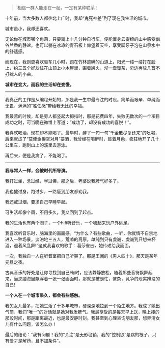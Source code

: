 


> 相信一群人能走在一起，一定有某种联系！

十年前，当大多数人都往北上广时，我却“鬼死神差”到了现在我生活的城市。


城市虽小，我却还喜欢。

无论你在城市哪个角落，只要骑上十几分钟自行车，便能置身云雾缭的山中感受幽谷兰香的静谧，也可以躺在冰凉的青石板上仰望着天空，享受脚牙子泡在山泉水中的舒适感。

而现在，我则更喜欢驱车几小时，跑在竹林遮瞒的山道上，阳光一缕一缕打在脸上，约三五个好友住在山顶上小木屋里，围着炭火，沏一壶暖茶，旁边再放几首不打扰人的小曲。

**城市在变大，而我的生活却在变慢。**


---


我真正的工作是从编程开始的，那是我一生中最专注的时段，简单而艰辛、单纯而无畏，满满的“胜任感”带给我无比的幸福。

我最苦的时候，却是旁人都竖起大拇指时，那是花费四年，失败无数次的一个項目成功之时，可当晚在微博上写道：”成功了，却没有成功的喜悦！”。 

我喜欢喝酒，现在却不能喝了。最早时，醉了一句一句“千金散尽复还来”的吆喝，后来就成了“莫使金樽空对月”要酒，我曾经在喝醉时，趁着月色，疯狂地开了几十公里车，跑到山上的溪里去游泳。

再后来，便是我病了，不能喝了。


---



**我与常人一样，会被时代所导演。**


我打过坐，念过经，学过佛，那之后，老婆说我脾气好多了。

我也健过身，跑过步，一路瘦到朋友都劝我。

我还戒过烟，要求自己早睡早起。


可生活却像个圆，不用多久，我又回到了起点。

我的生活也有两个圈子，一个hifi听音乐，一个嗨起来玩户外远足。

我喜欢听音乐时，脑海里的画面感。“为什么？有些歌曲，一听，你就情不自禁地进入一种场景，淡泊地三五人，荒凉的高原，单纯到只有虔诚，虔诚到只想来杯酒，迎着风乱舞!”这就我喜欢的歌手：葛莎雀吉，她传递给我画面。


一次，我独自一人在听音室把自己听哭了。那是王闻的《男人四十》，那天是某年元旦之夜。


古典音乐的好处是让你寻找到自己!有时，应该静静放松，随着那些音符飘舞起来，当您脑海里飘浮着一张一张画面时，那就是被匆忙，繁杂，竞争的现实掩没的自已! 

**一个人在一个城市呆久，都会有些感触。**


我欠女儿最多，把她生活了十多年城市，硬深深地拉到一个陌生地方。我成了她出气筒，我们"唯一”的对话就是她对我发脾气。我最享受的是每天早上送，晚上接的那段时间，那是距离最近，也是最安静时刻。我甚至到心理咨询朋友那，想弄清女儿有什么问题，该怎么办！

最后的结论：”我有问题！我的“关注”是无形枷锁，我的“控制欲”是病的根子，只有爱才是解药，且不加条件”。





